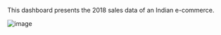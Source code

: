 This dashboard presents the 2018 sales data of an Indian e-commerce. 

![image](https://github.com/user-attachments/assets/a1fc9628-7241-4292-9b92-ce72bcc94d3d)

